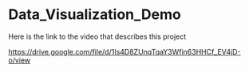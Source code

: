 # Data_Visualization_Demo

Here is the link to the video that describes this project 

https://drive.google.com/file/d/1Is4D8ZUnqTqaY3Wfin63HHCf_EV4jD-o/view
